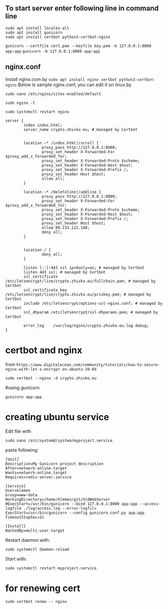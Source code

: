 ## To start server enter following line in command line

```
sudo apt install locales-all
sudo apt install gunicorn
sudo apt install certbot python3-certbot-nginx
```

`gunicorn --certfile cert.pem --keyfile key.pem -b 127.0.0.1:8000 app:app`
`gunicorn -b 127.0.0.1:8000 app:app`


## nginx.conf

Install nginx.com by `sudo apt install nginx certbot python3-certbot-nginx`
Below is sample nginx.conf, you can edit it on linux by

`sudo nano /etc/nginx/sites-enabled/default`

`sudo nginx -t`


`sudo systemctl restart nginx`

```
server {
        index index.html;
        server_name crypto.zhivko.eu; # managed by Certbot


        location ~* /index.html|/scroll {
                proxy_pass http://127.0.0.1:8000;
                proxy_set_header X-Forwarded-For $proxy_add_x_forwarded_for;
                proxy_set_header X-Forwarded-Proto $scheme;
                proxy_set_header X-Forwarded-Host $host;
                proxy_set_header X-Forwarded-Prefix /;
                proxy_set_header Host $host;
                allow all;
        }

        location ~* /deleteline|/addline {
                proxy_pass http://127.0.0.1:8000;
                proxy_set_header X-Forwarded-For $proxy_add_x_forwarded_for;
                proxy_set_header X-Forwarded-Proto $scheme;
                proxy_set_header X-Forwarded-Host $host;
                proxy_set_header X-Forwarded-Prefix /;
                proxy_set_header Host $host;
                allow 89.233.122.140;
                deny all;
        }


        location / {
                deny all;
        }

        listen [::]:443 ssl ipv6only=on; # managed by Certbot
        listen 443 ssl; # managed by Certbot
        ssl_certificate /etc/letsencrypt/live/crypto.zhivko.eu/fullchain.pem; # managed by Certbot
        ssl_certificate_key /etc/letsencrypt/live/crypto.zhivko.eu/privkey.pem; # managed by Certbot
        include /etc/letsencrypt/options-ssl-nginx.conf; # managed by Certbot
        ssl_dhparam /etc/letsencrypt/ssl-dhparams.pem; # managed by Certbot

        error_log    /var/log/nginx/crypto.zhivko.eu.log debug;
}
```


# certbot and nginx

from
`https://www.digitalocean.com/community/tutorials/how-to-secure-nginx-with-let-s-encrypt-on-ubuntu-20-04`

`sudo certbot --nginx -d crypto.zhivko.eu`


#using gunicorn

`gunicorn app:app`


# creating ubuntu service

Edit file with

`sudo nano /etc/systemd/system/myproject.service`

paste following:

```
[Unit]
Description=My Gunicorn project description
After=network-online.target
Wants=network-online.target
Requires=redis-server.service

[Service]
User=klemen
Group=www-data
WorkingDirectory=/home/klemen/git/VidWebServer
#ExecStart=/usr/bin/gunicorn --bind 127.0.0.1:8000 app:app --access-logfile ./log/access.log --error-logfil>
ExecStart=/usr/bin/gunicorn --config gunicorn.conf.py app:app
TimeoutStopSec=2s

[Install]
WantedBy=multi-user.target
```

Restart daemon with:

`sudo systemctl daemon-reload`

Start with:

`sudo systemctl restart myproject.service`

# for renewing cert

`sudo certbot renew -- nginx`
